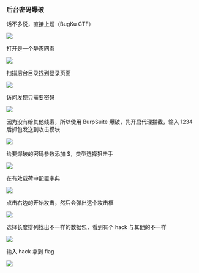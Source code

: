 ### 后台密码爆破

话不多说，直接上题（BugKu CTF）

![](https://pic1.imgdb.cn/item/67b16af0d0e0a243d4ffc0ed.jpg)

打开是一个静态网页

![](https://pic1.imgdb.cn/item/67b16b00d0e0a243d4ffc0ef.jpg)

扫描后台目录找到登录页面

![](https://pic1.imgdb.cn/item/67b16b15d0e0a243d4ffc0f2.jpg)

访问发现只需要密码

![](https://pic1.imgdb.cn/item/67b16b29d0e0a243d4ffc0f6.jpg)

因为没有给其他线索，所以使用 BurpSuite 爆破，先开启代理拦截，输入 1234 后抓包发送到攻击模块

![](https://pic1.imgdb.cn/item/67b16b3fd0e0a243d4ffc0f7.jpg)

给要爆破的密码参数添加 $，类型选择狙击手

![](https://pic1.imgdb.cn/item/67b16b58d0e0a243d4ffc0f8.jpg)

在有效载荷中配置字典

![](https://pic1.imgdb.cn/item/67b16b68d0e0a243d4ffc0f9.jpg)

点击右边的开始攻击，然后会弹出这个攻击框

![](https://pic1.imgdb.cn/item/67b16b78d0e0a243d4ffc0fa.jpg)

选择长度排列找出不一样的数据包，看到有个 hack 与其他的不一样

![](https://pic1.imgdb.cn/item/67b16ba9d0e0a243d4ffc0fe.jpg)

输入 hack 拿到 flag

![](https://pic1.imgdb.cn/item/67b16bbcd0e0a243d4ffc101.jpg)